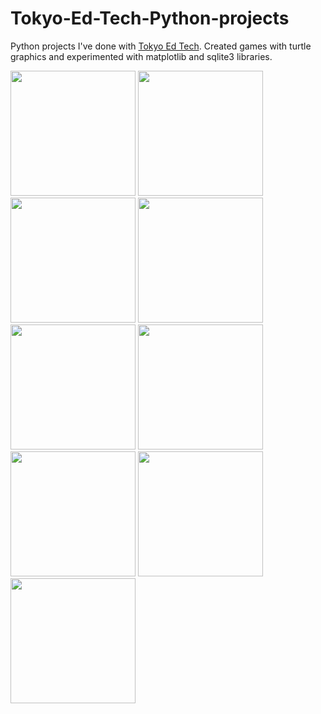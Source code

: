 # Tokyo-Ed-Tech-Python-projects
Python projects I've done with [Tokyo Ed Tech](http://www.christianthompson.com/). Created games with turtle graphics and experimented with matplotlib and sqlite3 libraries.

<img src="https://user-images.githubusercontent.com/93152842/190883707-2dc2c766-beb6-4730-8d98-4d35a61ff237.png" height=200> <img src="https://user-images.githubusercontent.com/93152842/190883793-ea4843e7-f420-4d38-846f-ce2301370757.png" height=200> <img src="https://user-images.githubusercontent.com/93152842/190883858-83c541f7-6950-4a12-b8d2-16114039ef18.png" height=200> <img src="https://user-images.githubusercontent.com/93152842/190883920-450eb125-1b49-4368-88d3-d38e6d469e6b.png" height=200> <img src="https://user-images.githubusercontent.com/93152842/190883949-2ce889d2-e8e0-4a84-952c-e756e73685d9.png" height=200> <img src="https://user-images.githubusercontent.com/93152842/190884021-6f133f80-a079-4a6f-8ab1-b223a60d45eb.png" height=200> <img src="https://user-images.githubusercontent.com/93152842/190883650-6a95df68-9d62-4c07-882e-2f1a52ceb95a.png" height=200> <img src="https://user-images.githubusercontent.com/93152842/190883605-78ee80fb-05cc-4598-ac8e-3051cb72ee03.png" height=200> <img src="https://user-images.githubusercontent.com/93152842/190883557-36a6ae39-fea2-40ed-96c7-c0cf61b43bb8.png" height=200>




